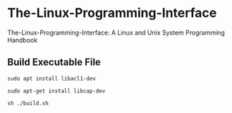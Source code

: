 # The-Linux-Programming-Interface
The-Linux-Programming-Interface: A Linux and Unix System Programming Handbook

## Build Executable File
```shell
sudo apt install libacl1-dev

sudo apt-get install libcap-dev

sh ./build.sh
```
